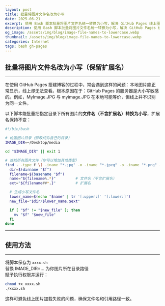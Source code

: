 ```yaml
---
layout: post
title: 批量将图片文件名改为小写
date: 2025-06-21
excerpt: 使用 Bash 脚本批量将图片文件名统一转换为小写，解决 GitHub Pages 线上图片因大小写敏感导致无法显示的问题。
description: 使用 Bash 脚本批量将图片文件名统一转换为小写，解决 GitHub Pages 线上图片因大小写敏感导致无法显示的问题。
og_image: /assets/img/blog/image-file-names-to-lowercase.webp
thumbnail: /assets/img/blog/image-file-names-to-lowercase.webp
categories: Internet
tags: bash gh-pages
---
```


## 批量将图片文件名改为小写（保留扩展名）

---

在使用 GitHub Pages 搭建博客的过程中，常会遇到这样的问题：本地图片能正常显示，线上却无法查看。根本原因在于：GitHub Pages 的服务器是大小写敏感的。例如，MyImage.JPG 与 myimage.JPG 在本地可能等价，但线上并不识别为同一文件。

以下脚本能批量把指定目录下所有图片的**文件名（不含扩展名）转换为小写**，扩展名保持不变：

```bash
#!/bin/bash

# 设置图片目录（修改成你自己的目录）
IMAGE_DIR=~/Desktop/media

cd "$IMAGE_DIR" || exit 1

# 查找所有图片文件（你可以增加其他类型）
find . -type f \( -iname "*.jpg" -o -iname "*.jpeg" -o -iname "*.png" -o -iname "*.webp" \) | while read f; do
  dir=$(dirname "$f")
  filename=$(basename "$f")
  name="${filename%.*}"         # 文件名（不含扩展名）
  ext="${filename##*.}"         # 扩展名

  # 生成小写文件名
  lower_name=$(echo "$name" | tr '[:upper:]' '[:lower:]')
  new_file="$dir/$lower_name.$ext"

  if [ "$f" != "$new_file" ]; then
    mv "$f" "$new_file"
  fi
done
```

---

## 使用方法

---

将脚本保存为 `xxxx.sh`  
替换 IMAGE_DIR=... 为你图片所在目录路径  
赋予执行权限并运行：

```bash
chmod +x xxxx.sh
./xxxx.sh
```

这样可避免线上图片加载失败的问题，确保文件名和引用路径一致。
